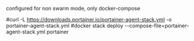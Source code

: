 configured for non swarm mode, only docker-compose

#curl -L https://downloads.portainer.io/portainer-agent-stack.yml -o portainer-agent-stack.yml
#docker stack deploy --compose-file=portainer-agent-stack.yml portainer
